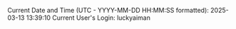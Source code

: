 Current Date and Time (UTC - YYYY-MM-DD HH:MM:SS formatted): 2025-03-13 13:39:10
Current User's Login: luckyaiman
